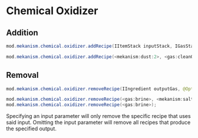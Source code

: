 
# Chemical Oxidizer
Addition
------
```java
mod.mekanism.chemical.oxidizer.addRecipe(IItemStack inputStack, IGasStack outputGas)

mod.mekanism.chemical.oxidizer.addRecipe(<mekanism:dust:2>, <gas:cleanOsmium>);
```

Removal
------
```java
mod.mekanism.chemical.oxidizer.removeRecipe(IIngredient outputGas, @Optional IIngredient inputStack)

mod.mekanism.chemical.oxidizer.removeRecipe(<gas:brine>, <mekanism:salt>);
mod.mekanism.chemical.oxidizer.removeRecipe(<gas:brine>);
```
Specifying an input parameter will only remove the specific recipe that uses said input. Omitting the input parameter will remove all recipes that produce the specified output.
